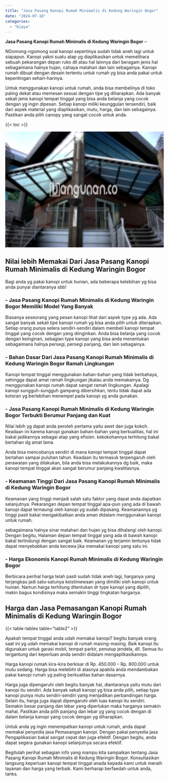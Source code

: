 ```yaml
---
title: "Jasa Pasang Kanopi Rumah Minimalis di Kedung Waringin Bogor"
date: "2024-07-18"
categories: 
  - "biaya"
---
```


**Jasa Pasang Kanopi Rumah Minimalis di Kedung Waringin Bogor** –

NGomong-ngomong soal kanopi sepertinya sudah tidak aneh lagi untuk siapapun. Kanopi yakni suatu atap yg diaplikasikan untuk memelihara sebuah pekarangan depan ruko dll atau hal lainnya dari beragam jenis hal sebagaimana halnya hujan, cahaya matahari dan lain sebagainya. Kanopi rumah dibuat dengan desain tertentu untuk rumah yg bisa anda pakai untuk kepentingan sehari-harinya.

Untuk menggunakan kanopi untuk rumah, anda bisa membelinya di toko paling dekat atau memesan sesuai dengan tipe yg diharapkan. Ada banyak sekali jenis kanopi tempat tinggal yang bisa anda belanja yang cocok dengan yg ingin dipesan. Setiap kanopi miliki keunggulan tersendiri, baik dari aspek material yang diaplikasikan, mutu, harga, dan lain sebagainya. Pastikan anda pilih canopy yang sangat cocok untuk anda.

{{< toc >}}

![Jasa Pasang Kanopi Rumah Minimalis di Kedung Waringin Bogor](/images/harga-kanopi-minimalis-14.png)

## Nilai lebih Memakai Dari Jasa Pasang Kanopi Rumah Minimalis di Kedung Waringin Bogor

Bagi anda yg pakai kanopi untuk hunian, ada beberapa kelebihan yg bisa anda punyai diantaranya sbb!

### \- Jasa Pasang Kanopi Rumah Minimalis di Kedung Waringin Bogor Memiliki Model Yang Banyak

Biasanya seseorang yang pesan kanopi lihat dari aspek type yg ada. Ada sangat banyak sekali tipe kanopi rumah yg bisa anda pilih untuk diterapkan. Setiap orang punya selera sendiri-sendiri dalam membeli kanopi tempat tinggal yang cocok dengan yang diinginkan. Anda bisa belanja yang cocok dengan keinginan, sebagian type kanopi yang bisa anda menentukan sebagaimana halnya persegi, persegi panjang, dan lain sebagainya.

### \- Bahan Dasar Dari Jasa Pasang Kanopi Rumah Minimalis di Kedung Waringin Bogor Ramah Lingkungan

Kanopi tempat tinggal menggunakan bahan-bahan yang tidak berbahaya, sehingga dapat amat ramah lingkungan jikalau anda memakainya. Dg menggunakan kanopi rumah dapat sangat ramah lingkungan. Apalagi kanopi sungguh-sungguh gampang dibersihkan, tentu tidak dapat ada kotoran yg berlebihan menempel pada kanopi yg anda gunakan.

### \- Jasa Pasang Kanopi Rumah Minimalis di Kedung Waringin Bogor Terbukti Berumur Panjang dan Kuat

Nilai lebih yg dapat anda peroleh pertama yaitu awet dan juga kokoh. Keadaan ini karena kanopi gunakan bahan-bahan yang berkualitas, hal ini bakal jadikannya sebagai atap yang efisien. kekokohannya terhitung bakal bertahan dg amat lama.

Anda bisa mencobanya sendiri di mana kanopi tempat tinggal dapat bertahan sampai puluhan tahun. Keadaan itu termasuk terpengaruh oleh perawatan yang dilakukan, bila anda bisa melakukannya dg baik, maka kanopi tempat tinggal akan sangat berumur panjang kwalitasnya.

### \- Keamanan Tinggi Dari Jasa Pasang Kanopi Rumah Minimalis di Kedung Waringin Bogor

Keamanan yang tinggi menjadi salah satu faktor yang dapat anda dapatkan selanjutnya. Pekarangan depan tempat tinggal apa-pun yang ada di bawah kanopi dapat ternaungi oleh kanopi yg sudah dipasang. Keamanannya yg tinggi pasti bakal mengakibatkan anda aman didalam menggunakan kanopi untuk rumah.

sebagaimana halnya sinar matahari dan hujan yg bisa dihalangi oleh kanopi. Dengan begitu, Halaman depan tempat tinggal yang ada di bawah kanopi bakal terlindungi dengan sangat baik. Keamanan yg terjamin tentunya tidak dapat menyebabkan anda kecewa jika memakai kanopi yang satu ini.

### \- Harga Ekonomis Kanopi Rumah Minimalis di Kedung Waringin Bogor

Berbicara perihal harga telah pasti sudah tidak aneh lagi, harganya yang terjangkau jadi satu-satunya keistimewaan yang dimiliki oleh kanopi untuk hunian. Namun harga terhitung ditentukan dr type kanopi yang dipilih, makin bagus kondisinya maka semakin tinggi tingkatan harganya.

## Harga dan Jasa Pemasangan Kanopi Rumah Minimalis di Kedung Waringin Bogor

{{< table-tables table="table2" >}}

Apakah tempat tinggal anda udah memakai kanopi? begitu banyak orang saat ini yg udah memakai kanopi di rumah masing-masing. Baik kanopi itu digunakan untuk garasi mobil, tempat parkir, penutup jendela, dll. Semua itu tergantung dari keperluan anda sendiri didalam mengaplikasikannya.

Harga kanopi rumah kira-kira berkisar di Rp. 450.000 – Rp. 800.000 untuk mutu sedang. Harga bisa melebihi di atasnya apabila anda mendambakan pakai kanopi rumah yg paling berkualitas bahan dasarnya.

Harga juga dipengaruhi oleh begitu banyak hal, diantaranya yaitu mutu dari kanopi itu sendiri. Ada banyak sekali kanopi yg bisa anda pilih, setiap type kanopi punya mutu sendiri-sendiri yang menjadikan perbandingan harga. Selain itu, harga juga dapat dipengaruhi oleh luas kanopi itu sendiri. Semakin besar panjang dan lebar yang diperlukan maka harganya semakin mahal. Pastikan anda pilih panjang dan lebar yg yang cocok dengan di dalam belanja kanopi yang cocok dengan yg diharapkan.

Untuk anda yg ingin menempatkan kanopi untuk rumah, anda dapat memakai penyedia jasa Pemasangan kanopi. Dengan pakai penyedia jasa Pengaplikasian bakal sangat cepat dan juga efektif. Dengan begitu, anda dapat segera gunakan kanopi selanjutnya secara efektif.

Begitulah perihal sebagian info yang mampu kita sampaikan tentang Jasa Pasang Kanopi Rumah Minimalis di Kedung Waringin Bogor. Konsultasikan langsung keperluan kanopi tempat tinggal anada kepada kami untuk meraih layanan dan harga yang terbaik. Kami berharap berfaedah untuk anda, tanks.

